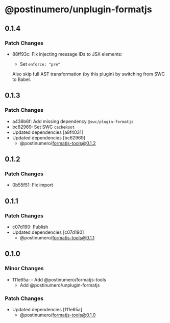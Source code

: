 # @postinumero/unplugin-formatjs

## 0.1.4

### Patch Changes

- 88ff93c: Fix injecting message IDs to JSX elements:

  - Set `enforce: "pre"`

  Also skip full AST transformation (by this plugin) by switching from SWC to Babel.

## 0.1.3

### Patch Changes

- a438b6f: Add missing dependency `@swc/plugin-formatjs`
- bc62969: Set SWC `cacheRoot`
- Updated dependencies [a8f4031]
- Updated dependencies [bc62969]
  - @postinumero/formatjs-tools@0.1.2

## 0.1.2

### Patch Changes

- 0b55f51: Fix import

## 0.1.1

### Patch Changes

- c07d190: Publish
- Updated dependencies [c07d190]
  - @postinumero/formatjs-tools@0.1.1

## 0.1.0

### Minor Changes

- 111e65a: - Add @postinumero/formatjs-tools
  - Add @postinumero/unplugin-formatjs

### Patch Changes

- Updated dependencies [111e65a]
  - @postinumero/formatjs-tools@0.1.0
